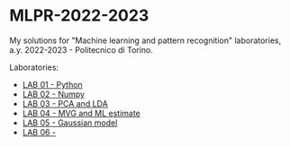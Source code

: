 # MLPR-2022-2023
My solutions for "Machine learning and pattern recognition" laboratories, a.y. 2022-2023 - Politecnico di Torino.

Laboratories:

* [LAB 01 - Python](lab_01)
* [LAB 02 - Numpy](lab_02)
* [LAB 03 - PCA and LDA](lab_03)
* [LAB 04 - MVG and ML estimate](lab_04)
* [LAB 05 - Gaussian model](lab_05)
* [LAB 06 - ](lab_06)